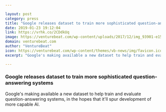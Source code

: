 ```yaml
---

layout: post
category: press
title: "Google releases dataset to train more sophisticated question-answering systems"
date: 2019-01-23 19:12:04
link: https://vrhk.co/2CDdkUq
image: https://venturebeat.com/wp-content/uploads/2017/12/img_93901-e1527226294804.jpg?w=1200&strip=all
domain: venturebeat.com
author: "VentureBeat"
icon: https://venturebeat.com/wp-content/themes/vb-news/img/favicon.ico
excerpt: "Google's making available a new dataset to help train and evaluate question-answering systems, in the hopes that it'll spur development of more capable AI."

---
```


### Google releases dataset to train more sophisticated question-answering systems

Google's making available a new dataset to help train and evaluate question-answering systems, in the hopes that it'll spur development of more capable AI.
